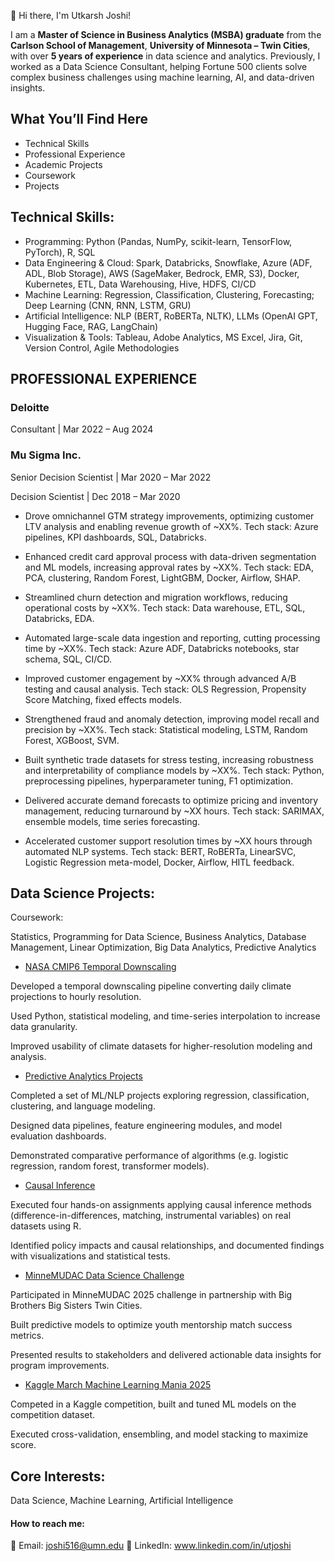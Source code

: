 👋 Hi there, I'm Utkarsh Joshi!

I am a **Master of Science in Business Analytics (MSBA) graduate** from the **Carlson School of Management**, **University of Minnesota – Twin Cities**, with over **5 years of experience** in data science and analytics. Previously, I worked as a Data Science Consultant, helping Fortune 500 clients solve complex business challenges using machine learning, AI, and data-driven insights.

## What You’ll Find Here

- Technical Skills
- Professional Experience 
- Academic Projects
- Coursework
- Projects


## Technical Skills: 
- Programming: Python (Pandas, NumPy, scikit-learn, TensorFlow, PyTorch), R, SQL
- Data Engineering & Cloud: Spark, Databricks, Snowflake, Azure (ADF, ADL, Blob Storage), AWS (SageMaker, Bedrock, EMR, S3), Docker, Kubernetes, ETL, Data Warehousing, Hive, HDFS, CI/CD
- Machine Learning: Regression, Classification, Clustering, Forecasting; Deep Learning (CNN, RNN, LSTM, GRU)
- Artificial Intelligence: NLP (BERT, RoBERTa, NLTK), LLMs (OpenAI GPT, Hugging Face, RAG, LangChain)
- Visualization & Tools: Tableau, Adobe Analytics, MS Excel, Jira, Git, Version Control, Agile Methodologies

## PROFESSIONAL EXPERIENCE

### Deloitte 

Consultant | Mar 2022 – Aug 2024
### Mu Sigma Inc. 

Senior Decision Scientist | Mar 2020 – Mar 2022

Decision Scientist | Dec 2018 – Mar 2020

- Drove omnichannel GTM strategy improvements, optimizing customer LTV analysis and enabling revenue growth of ~XX%.
Tech stack: Azure pipelines, KPI dashboards, SQL, Databricks.

- Enhanced credit card approval process with data-driven segmentation and ML models, increasing approval rates by ~XX%.
Tech stack: EDA, PCA, clustering, Random Forest, LightGBM, Docker, Airflow, SHAP.

- Streamlined churn detection and migration workflows, reducing operational costs by ~XX%.
Tech stack: Data warehouse, ETL, SQL, Databricks, EDA.

- Automated large-scale data ingestion and reporting, cutting processing time by ~XX%.
Tech stack: Azure ADF, Databricks notebooks, star schema, SQL, CI/CD.

- Improved customer engagement by ~XX% through advanced A/B testing and causal analysis.
Tech stack: OLS Regression, Propensity Score Matching, fixed effects models.

- Strengthened fraud and anomaly detection, improving model recall and precision by ~XX%.
Tech stack: Statistical modeling, LSTM, Random Forest, XGBoost, SVM.

- Built synthetic trade datasets for stress testing, increasing robustness and interpretability of compliance models by ~XX%.
Tech stack: Python, preprocessing pipelines, hyperparameter tuning, F1 optimization.

- Delivered accurate demand forecasts to optimize pricing and inventory management, reducing turnaround by ~XX hours.
Tech stack: SARIMAX, ensemble models, time series forecasting.

- Accelerated customer support resolution times by ~XX hours through automated NLP systems.
Tech stack: BERT, RoBERTa, LinearSVC, Logistic Regression meta-model, Docker, Airflow, HITL feedback.


## Data Science Projects: 

Coursework: 

Statistics, Programming for Data Science, Business Analytics, Database Management, Linear Optimization, Big Data Analytics, Predictive Analytics 


- [NASA CMIP6 Temporal Downscaling](https://github.com/UtkarshJoshi97/Research_nasa-cmip6-temporal-downscaling-daily2hourly)  

Developed a temporal downscaling pipeline converting daily climate projections to hourly resolution.

Used Python, statistical modeling, and time-series interpolation to increase data granularity.

Improved usability of climate datasets for higher-resolution modeling and analysis.

- [Predictive Analytics Projects](https://github.com/UtkarshJoshi97/PredictiveAnalytics-Workbooks_and_Project)  

Completed a set of ML/NLP projects exploring regression, classification, clustering, and language modeling.

Designed data pipelines, feature engineering modules, and model evaluation dashboards.

Demonstrated comparative performance of algorithms (e.g. logistic regression, random forest, transformer models).

- [Causal Inference](https://github.com/UtkarshJoshi97/Causal-Inference)  

Executed four hands-on assignments applying causal inference methods (difference-in-differences, matching, instrumental variables) on real datasets using R.

Identified policy impacts and causal relationships, and documented findings with visualizations and statistical tests.

- [MinneMUDAC Data Science Challenge](https://github.com/UtkarshJoshi97/MinneMuDAC_DataScience_Challenge)  

Participated in MinneMUDAC 2025 challenge in partnership with Big Brothers Big Sisters Twin Cities.

Built predictive models to optimize youth mentorship match success metrics.

Presented results to stakeholders and delivered actionable data insights for program improvements.

- [Kaggle March Machine Learning Mania 2025](https://github.com/UtkarshJoshi97/Kaggle-Competition-March-Machine-Learning-Mania-2025)  

Competed in a Kaggle competition, built and tuned ML models on the competition dataset.

Executed cross-validation, ensembling, and model stacking to maximize score.

## Core Interests: 

Data Science, Machine Learning, Artificial Intelligence

#### How to reach me:

📧 Email: joshi516@umn.edu
🤝 LinkedIn: www.linkedin.com/in/utjoshi

<!---
UtkarshJoshi97/UtkarshJoshi97 is a ✨ special ✨ repository because its `README.md` (this file) appears on your GitHub profile.
You can click the Preview link to take a look at your changes.
--->
